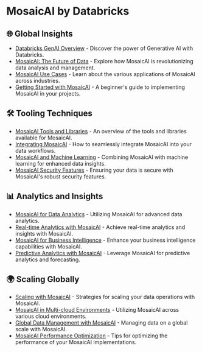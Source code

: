 # MosaicAI by Databricks

## 🌐 Global Insights
- [Databricks GenAI Overview](https://www.databricks.com/discover/generative-ai) - Discover the power of Generative AI with Databricks.
- [MosaicAI: The Future of Data](https://databricks.com/product/mosaicai) - Explore how MosaicAI is revolutionizing data analysis and management.
- [MosaicAI Use Cases](https://databricks.com/solutions/mosaicai) - Learn about the various applications of MosaicAI across industries.
- [Getting Started with MosaicAI](https://docs.databricks.com/mosaicai/getting-started.html) - A beginner's guide to implementing MosaicAI in your projects.

## 🛠️ Tooling Techniques
- [MosaicAI Tools and Libraries](https://docs.databricks.com/mosaicai/tools-libraries.html) - An overview of the tools and libraries available for MosaicAI.
- [Integrating MosaicAI](https://databricks.com/blog/2021/mosaicai-integration.html) - How to seamlessly integrate MosaicAI into your data workflows.
- [MosaicAI and Machine Learning](https://databricks.com/session_na20/mosaicai-and-machine-learning) - Combining MosaicAI with machine learning for enhanced data insights.
- [MosaicAI Security Features](https://docs.databricks.com/security/mosaicai-security.html) - Ensuring your data is secure with MosaicAI's robust security features.

## 📊 Analytics and Insights
- [MosaicAI for Data Analytics](https://databricks.com/solutions/data-analytics/mosaicai) - Utilizing MosaicAI for advanced data analytics.
- [Real-time Analytics with MosaicAI](https://databricks.com/session_na20/real-time-analytics-with-mosaicai) - Achieve real-time analytics and insights with MosaicAI.
- [MosaicAI for Business Intelligence](https://databricks.com/solutions/business-intelligence/mosaicai) - Enhance your business intelligence capabilities with MosaicAI.
- [Predictive Analytics with MosaicAI](https://docs.databricks.com/mosaicai/predictive-analytics.html) - Leverage MosaicAI for predictive analytics and forecasting.

## 🌍 Scaling Globally
- [Scaling with MosaicAI](https://databricks.com/blog/2021/scaling-with-mosaicai.html) - Strategies for scaling your data operations with MosaicAI.
- [MosaicAI in Multi-cloud Environments](https://docs.databricks.com/mosaicai/multi-cloud.html) - Utilizing MosaicAI across various cloud environments.
- [Global Data Management with MosaicAI](https://databricks.com/session_na20/global-data-management-with-mosaicai) - Managing data on a global scale with MosaicAI.
- [MosaicAI Performance Optimization](https://docs.databricks.com/mosaicai/performance-optimization.html) - Tips for optimizing the performance of your MosaicAI implementations.
